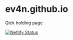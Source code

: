 # ev4n.github.io
Qick holding page 

[![Netlify Status](https://api.netlify.com/api/v1/badges/e0f41eec-c203-4430-9d92-657e575ae6a5/deploy-status)](https://app.netlify.com/sites/blissful-gates-dc3138/deploys)
